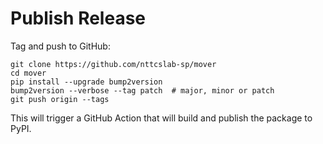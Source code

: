 # Publish Release

Tag and push to GitHub:
```shell
git clone https://github.com/nttcslab-sp/mover
cd mover
pip install --upgrade bump2version
bump2version --verbose --tag patch  # major, minor or patch
git push origin --tags
```

This will trigger a GitHub Action that will build and publish the package to PyPI.
